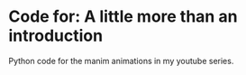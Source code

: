 # Code for: A little more than an introduction

Python code for the manim animations in my youtube series.
